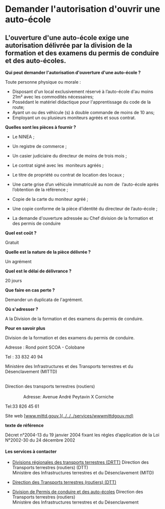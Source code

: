 # Demander l'autorisation d'ouvrir une auto-école

L'ouverture d'une auto-école exige une autorisation délivrée par la division de la formation et des examens du permis de conduire et des auto-écoles.
-----------------------------------------------------------------------------------------------------------------------------------------------------

**Qui peut demander l'autorisation d'ouverture d'une auto-école ?**

Toute personne physique ou morale :

*   Disposant d'un local exclusivement réservé à l’auto-école d'au moins 21m² avec les commodités nécessaires;
*   Possédant le matériel didactique pour l'apprentissage du code de la route;
*   Ayant un ou des véhicule (s) à double commande de moins de 10 ans;
*   Employant un ou plusieurs moniteurs agréés et sous contrat.

**Quelles sont les pièces à fournir ?**

*   Le NINEA ;  
    
*   Un registre de commerce ;  
    
*   Un casier judiciaire du directeur de moins de trois mois ;  
    
*   Le contrat signé avec les  moniteurs agréés ;
*   Le titre de propriété ou contrat de location des locaux ;  
    
*   Une carte grise d’un véhicule immatriculé au nom de  l’auto-école après l’obtention de la référence ;  
    
*   Copie de la carte du moniteur agréé ;  
    
*   Une copie conforme de la pièce d’identité du directeur de l’auto-école ;
*   La demande d'ouverture adressée au Chef division de la formation et  des permis de conduire

**Quel est coût ?**

Gratuit

**Quelle est la nature de la pièce délivrée ?**

Un agrément

**Quel est le délai de délivrance ?**

20 jours

**Que faire en cas perte ?**

Demander un duplicata de l'agrément.

**Où s'adresser ?**

A la Division de la formation et des examens du permis de conduire.  

**Pour en savoir plus**

Division de la formation et des examens du permis de conduire.

Adresse : Rond point SCOA - Colobane

Tel : 33 832 40 94

Ministère des Infrastructures et des Transports terrestres et du Désenclavement (MITTD)                                                                                                   

Direction des transports terrestres (routiers)                                                                                                                                                Adresse: Avenue André Peytavin X Corniche                                    

Tel:33 826 45 61[](../../../services/.md)  

Site web [www.mittd.gouv.](../../../services/wwwmittdgouv.md)

**texte de référence**

Décret n°2004-13 du 19 janvier 2004 fixant les régles d’application de la Loi N°2002-30 du 24 décembre 2002

#### Les services à contacter

*   [Divisions régionales des transports terrestres (DRTT)](../../../services/divisions-regionales-des-transports-terrestres-drtt.md) Direction des Transports terrestres (routiers) (DTT)  
    Ministère des Infrastructures terrestres et du Désenclavement (MITD)  
    
*   [Direction des Transports terrestres (routiers) (DTT)](../../../services/direction-des-transports-terrestres-routiers-dtt.md)
*   [Division de Permis de conduire et des auto-écoles](../../../services/division-de-permis-de-conduire-et-des-auto-ecoles.md) Direction des Transports terrestres (routiers)  
    Ministère des Infrastructures terrestres et du Désenclavement